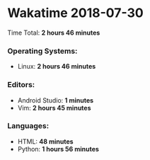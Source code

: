 # Wakatime 2018-07-30

Time Total: **2 hours 46 minutes**

### Operating Systems:
- Linux: **2 hours 46 minutes** 

### Editors:
- Android Studio: **1 minutes** 
- Vim: **2 hours 45 minutes** 

### Languages:
- HTML: **48 minutes** 
- Python: **1 hours 56 minutes** 

